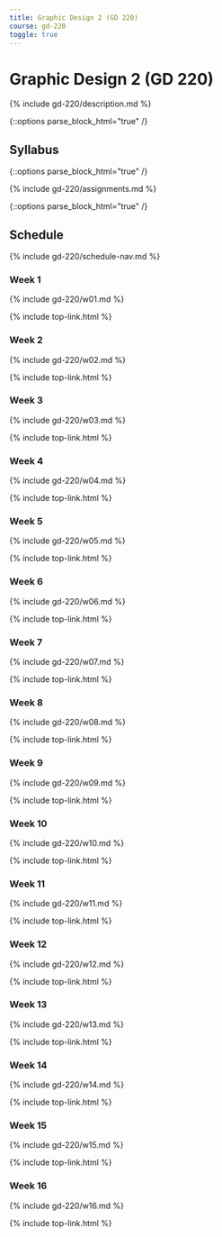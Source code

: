 ```yaml
---
title: Graphic Design 2 (GD 220)
course: gd-220
toggle: true
---
```


Graphic Design 2 (GD 220)
==================================

{% include gd-220/description.md %}

{::options parse_block_html="true" /}
<section>

Syllabus
--------

<!-- [GD 220 Syllabus](files/Syllabus_FrontEndWebDevelopment.pdf){:target="_blank"} (PDF, 92kb) -->

</section>

{::options parse_block_html="true" /}
<section class="content-wrapper">

{% include gd-220/assignments.md %}

</section>

{::options parse_block_html="true" /}
<section class="content-wrapper">

Schedule
--------

{% include gd-220/schedule-nav.md %}

### Week 1

{% include gd-220/w01.md %}

{% include top-link.html %}

### Week 2

{% include gd-220/w02.md %}

{% include top-link.html %}

### Week 3

{% include gd-220/w03.md %}

{% include top-link.html %}

### Week 4

{% include gd-220/w04.md %}

{% include top-link.html %}

### Week 5

{% include gd-220/w05.md %}

{% include top-link.html %}

### Week 6

{% include gd-220/w06.md %}

{% include top-link.html %}

### Week 7

{% include gd-220/w07.md %}

{% include top-link.html %}

### Week 8

{% include gd-220/w08.md %}

{% include top-link.html %}

### Week 9

{% include gd-220/w09.md %}

{% include top-link.html %}

### Week 10

{% include gd-220/w10.md %}

{% include top-link.html %}

### Week 11

{% include gd-220/w11.md %}

{% include top-link.html %}

### Week 12

{% include gd-220/w12.md %}

{% include top-link.html %}

### Week 13

{% include gd-220/w13.md %}

{% include top-link.html %}

### Week 14

{% include gd-220/w14.md %}

{% include top-link.html %}

### Week 15

{% include gd-220/w15.md %}

{% include top-link.html %}

### Week 16

{% include gd-220/w16.md %}

{% include top-link.html %}
</section>
